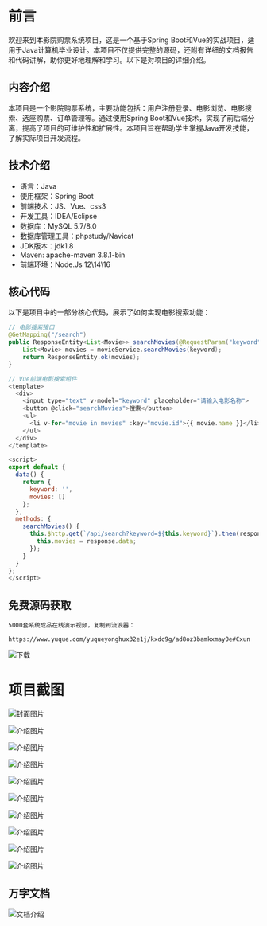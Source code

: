 # 前言

欢迎来到本影院购票系统项目，这是一个基于Spring Boot和Vue的实战项目，适用于Java计算机毕业设计。本项目不仅提供完整的源码，还附有详细的文档报告和代码讲解，助你更好地理解和学习。以下是对项目的详细介绍。

## 内容介绍

本项目是一个影院购票系统，主要功能包括：用户注册登录、电影浏览、电影搜索、选座购票、订单管理等。通过使用Spring Boot和Vue技术，实现了前后端分离，提高了项目的可维护性和扩展性。本项目旨在帮助学生掌握Java开发技能，了解实际项目开发流程。

## 技术介绍

- 语言：Java
- 使用框架：Spring Boot
- 前端技术：JS、Vue、css3
- 开发工具：IDEA/Eclipse
- 数据库：MySQL 5.7/8.0
- 数据库管理工具：phpstudy/Navicat
- JDK版本：jdk1.8
- Maven: apache-maven 3.8.1-bin
- 前端环境：Node.Js 12\14\16

## 核心代码

以下是项目中的一部分核心代码，展示了如何实现电影搜索功能：

```java
// 电影搜索接口
@GetMapping("/search")
public ResponseEntity<List<Movie>> searchMovies(@RequestParam("keyword") String keyword) {
    List<Movie> movies = movieService.searchMovies(keyword);
    return ResponseEntity.ok(movies);
}
```

```javascript
// Vue前端电影搜索组件
<template>
  <div>
    <input type="text" v-model="keyword" placeholder="请输入电影名称">
    <button @click="searchMovies">搜索</button>
    <ul>
      <li v-for="movie in movies" :key="movie.id">{{ movie.name }}</li>
    </ul>
  </div>
</template>

<script>
export default {
  data() {
    return {
      keyword: '',
      movies: []
    };
  },
  methods: {
    searchMovies() {
      this.$http.get(`/api/search?keyword=${this.keyword}`).then(response => {
        this.movies = response.data;
      });
    }
  }
};
</script>
```

## 免费源码获取

```
5000套系统成品在线演示视频，复制到流浪器： 
```
```
https://www.yuque.com/yuqueyonghux32e1j/kxdc9g/ad8oz3bamkxmay0e#Cxun
```
![下载](https://img12.360buyimg.com/ddimg/jfs/t1/339687/11/1349/28408/68ad865fF412d7877/adaa650483a100f2.jpg)

# 项目截图

![封面图片](https://img14.360buyimg.com/ddimg/jfs/t1/321579/29/12001/138426/689ea712F93950962/a3882a056c9b1138.jpg)

![介绍图片](https://img10.360buyimg.com/ddimg/jfs/t1/325417/8/4570/73705/689ea6f1F7e3b8433/400adde4666e507d.jpg)

![介绍图片](https://img10.360buyimg.com/ddimg/jfs/t1/290888/2/20330/73419/689ea6f1F24b88cc8/773e84be9072477b.jpg)

![介绍图片](https://img13.360buyimg.com/ddimg/jfs/t1/294389/35/26106/48894/689ea6f3Fbeb0b418/4e6c48595a818d07.jpg)

![介绍图片](https://img12.360buyimg.com/ddimg/jfs/t1/291476/21/22086/41644/689ea6f2F2abe61b5/90ed7f38cee4f59b.jpg)

![介绍图片](https://img13.360buyimg.com/ddimg/jfs/t1/321311/11/23872/27729/689ea6f4F267e5023/ace9af15212485f5.jpg)

![介绍图片](https://img14.360buyimg.com/ddimg/jfs/t1/297622/26/26676/31790/689ea6f4F8cb3a2dc/035f10b4340c90ce.jpg)

![介绍图片](https://img12.360buyimg.com/ddimg/jfs/t1/320601/23/25600/22819/689ea6f5F3f35960a/64873b28414f6b1a.jpg)

![介绍图片](https://img12.360buyimg.com/ddimg/jfs/t1/309952/19/26661/34296/689ea6f5F67cf0e7e/f61e1f0eb23fa887.jpg)

![介绍图片](https://img11.360buyimg.com/ddimg/jfs/t1/324193/2/4746/29563/689ea6f6F20f31ab4/cf44993a94b972f6.jpg)


## 万字文档
![文档介绍](https://img14.360buyimg.com/ddimg/jfs/t1/338393/1/3576/156947/68b1ad0cF74dc525c/ff9cd6c574295685.jpg)
